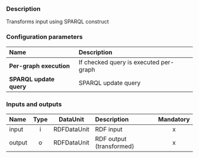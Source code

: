 ### Description

Transforms input using SPARQL construct

### Configuration parameters

| Name | Description |
|:----|:----|
|**Per-graph execution** | If checked query is executed per-graph |
|**SPARQL update query** | SPARQL update query |

### Inputs and outputs

|Name |Type | DataUnit | Description | Mandatory |
|:--------|:------:|:------:|:-------------|:---------------------:|
|input  |i | RDFDataUnit | RDF input |x|
|output |o | RDFDataUnit | RDF output (transformed) |x|
